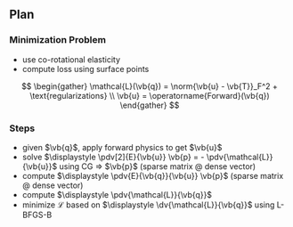 ## Plan

### Minimization Problem

- use co-rotational elasticity
- compute loss using surface points

$$
\begin{gather}
  \mathcal{L}(\vb{q}) = \norm{\vb{u} - \vb{T}}_F^2 + \text{regularizations} \\
  \vb{u} = \operatorname{Forward}(\vb{q})
\end{gather}
$$

### Steps

- given $\vb{q}$, apply forward physics to get $\vb{u}$
- solve $\displaystyle \pdv[2]{E}{\vb{u}} \vb{p} = - \pdv{\mathcal{L}}{\vb{u}}$ using CG => $\vb{p}$ (sparse matrix @ dense vector)
- compute $\displaystyle \pdv{E}{\vb{q}}{\vb{u}} \vb{p}$ (sparse matrix @ dense vector)
- compute $\displaystyle \pdv{\mathcal{L}}{\vb{q}}$
- minimize $\mathcal{L}$ based on $\displaystyle \dv{\mathcal{L}}{\vb{q}}$ using L-BFGS-B